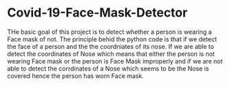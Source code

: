 # Covid-19-Face-Mask-Detector
THe basic goal of this project is to detect whether a person is wearing a Face mask of not. The principle behid the python code is that if we detect the face of a person and the the coordniates of its nose. If we are able to detect the coordinates of Nose which means that either the person is not wearing Face mask or the person is Face Mask improperly and if we are not able to detect the corrdinates of a Nose which seems to be the Nose is covered hence the person has worn Face mask.
